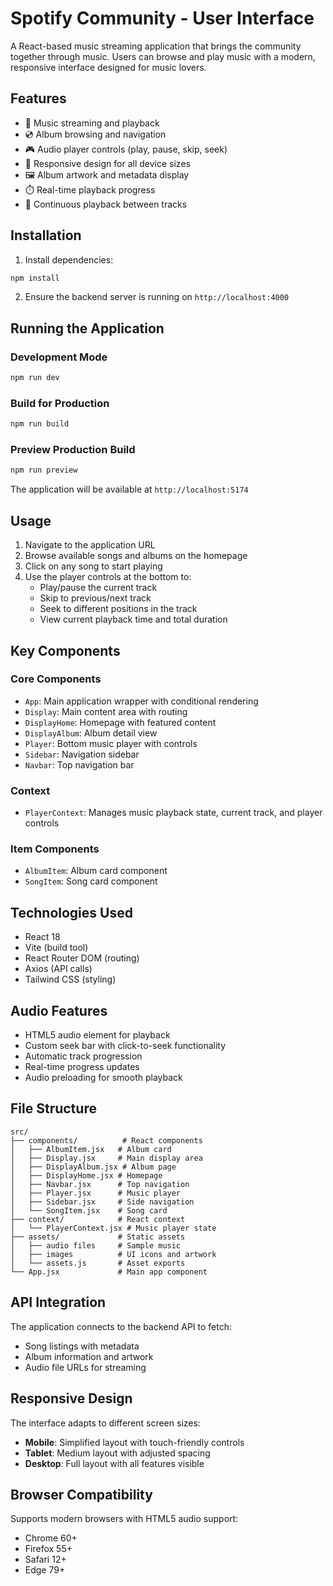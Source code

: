 # Spotify Community - User Interface

A React-based music streaming application that brings the community together through music. Users can browse and play music with a modern, responsive interface designed for music lovers.

## Features

- 🎵 Music streaming and playback
- 💿 Album browsing and navigation
- 🎮 Audio player controls (play, pause, skip, seek)
- 📱 Responsive design for all device sizes
- 🖼️ Album artwork and metadata display
- ⏱️ Real-time playback progress
- 🔄 Continuous playback between tracks

## Installation

1. Install dependencies:

```bash
npm install
```

2. Ensure the backend server is running on `http://localhost:4000`

## Running the Application

### Development Mode

```bash
npm run dev
```

### Build for Production

```bash
npm run build
```

### Preview Production Build

```bash
npm run preview
```

The application will be available at `http://localhost:5174`

## Usage

1. Navigate to the application URL
2. Browse available songs and albums on the homepage
3. Click on any song to start playing
4. Use the player controls at the bottom to:
   - Play/pause the current track
   - Skip to previous/next track
   - Seek to different positions in the track
   - View current playback time and total duration

## Key Components

### Core Components

- `App`: Main application wrapper with conditional rendering
- `Display`: Main content area with routing
- `DisplayHome`: Homepage with featured content
- `DisplayAlbum`: Album detail view
- `Player`: Bottom music player with controls
- `Sidebar`: Navigation sidebar
- `Navbar`: Top navigation bar

### Context

- `PlayerContext`: Manages music playback state, current track, and player controls

### Item Components

- `AlbumItem`: Album card component
- `SongItem`: Song card component

## Technologies Used

- React 18
- Vite (build tool)
- React Router DOM (routing)
- Axios (API calls)
- Tailwind CSS (styling)

## Audio Features

- HTML5 audio element for playback
- Custom seek bar with click-to-seek functionality
- Automatic track progression
- Real-time progress updates
- Audio preloading for smooth playback

## File Structure

```
src/
├── components/          # React components
│   ├── AlbumItem.jsx   # Album card
│   ├── Display.jsx     # Main display area
│   ├── DisplayAlbum.jsx # Album page
│   ├── DisplayHome.jsx # Homepage
│   ├── Navbar.jsx      # Top navigation
│   ├── Player.jsx      # Music player
│   ├── Sidebar.jsx     # Side navigation
│   └── SongItem.jsx    # Song card
├── context/            # React context
│   └── PlayerContext.jsx # Music player state
├── assets/             # Static assets
│   ├── audio files     # Sample music
│   ├── images          # UI icons and artwork
│   └── assets.js       # Asset exports
└── App.jsx             # Main app component
```

## API Integration

The application connects to the backend API to fetch:

- Song listings with metadata
- Album information and artwork
- Audio file URLs for streaming

## Responsive Design

The interface adapts to different screen sizes:

- **Mobile**: Simplified layout with touch-friendly controls
- **Tablet**: Medium layout with adjusted spacing
- **Desktop**: Full layout with all features visible

## Browser Compatibility

Supports modern browsers with HTML5 audio support:

- Chrome 60+
- Firefox 55+
- Safari 12+
- Edge 79+
